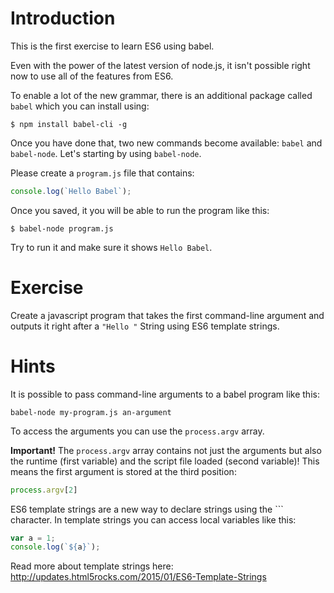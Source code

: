 
# Introduction
This is the first exercise to learn ES6 using babel.

Even with the power of the latest version of node.js, it isn't possible right now to use all of the features from ES6.

To enable a lot of the new grammar, there is an additional package called `babel` which you can install using:

```shell
$ npm install babel-cli -g
```

Once you have done that, two new commands become available: `babel` and `babel-node`.
Let's starting by using `babel-node`.

Please create a `program.js` file that contains:

```javascript
console.log(`Hello Babel`);
```

Once you saved, it you will be able to run the program like this:

```shell
$ babel-node program.js
```

Try to run it and make sure it shows `Hello Babel`.

# Exercise
Create a javascript program that takes the first command-line argument and
outputs it right after a `"Hello "` String using ES6 template strings.

# Hints
It is possible to pass command-line arguments to a babel program like this:

```
babel-node my-program.js an-argument
```

To access the arguments you can use the `process.argv` array.

**Important!** The `process.argv` array contains not just the arguments but also the runtime (first variable) and the script file loaded (second variable)!
This means the first argument is stored at the third position:

```javascript
process.argv[2]
```

ES6 template strings are a new way to declare strings using the `\`` character. In template strings you can access local variables like this:

```javascript
var a = 1;
console.log(`${a}`);
```

Read more about template strings here: http://updates.html5rocks.com/2015/01/ES6-Template-Strings
